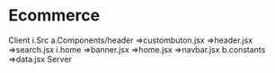 # Ecommerce
Client
i.Src
a.Components/header
=>custombuton.jsx
=>header.jsx
=>search.jsx
i.home
=>banner.jsx
=>home.jsx
=>navbar.jsx
b.constants
=>data.jsx
Server
